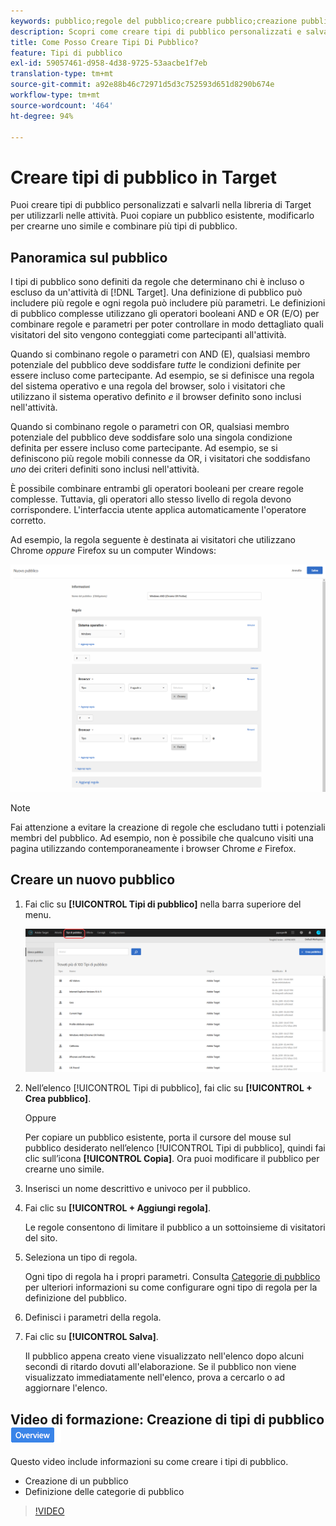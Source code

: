 ```yaml
---
keywords: pubblico;regole del pubblico;creare pubblico;creazione pubblico
description: Scopri come creare tipi di pubblico personalizzati e salvarli nella libreria Adobe [!DNL Target] Audiences da utilizzare nelle attività.
title: Come Posso Creare Tipi Di Pubblico?
feature: Tipi di pubblico
exl-id: 59057461-d958-4d38-9725-53aacbe1f7eb
translation-type: tm+mt
source-git-commit: a92e88b46c72971d5d3c752593d651d8290b674e
workflow-type: tm+mt
source-wordcount: '464'
ht-degree: 94%

---
```


# Creare tipi di pubblico in Target

Puoi creare tipi di pubblico personalizzati e salvarli nella libreria di Target per utilizzarli nelle attività. Puoi copiare un pubblico esistente, modificarlo per crearne uno simile e combinare più tipi di pubblico.

## Panoramica sul pubblico

I tipi di pubblico sono definiti da regole che determinano chi è incluso o escluso da un&#39;attività di [!DNL Target]. Una definizione di pubblico può includere più regole e ogni regola può includere più parametri. Le definizioni di pubblico complesse utilizzano gli operatori booleani AND e OR (E/O) per combinare regole e parametri per poter controllare in modo dettagliato quali visitatori del sito vengono conteggiati come partecipanti all&#39;attività.

Quando si combinano regole o parametri con AND (E), qualsiasi membro potenziale del pubblico deve soddisfare *tutte* le condizioni definite per essere incluso come partecipante. Ad esempio, se si definisce una regola del sistema operativo e una regola del browser, solo i visitatori che utilizzano il sistema operativo definito *e* il browser definito sono inclusi nell&#39;attività.

Quando si combinano regole o parametri con OR, qualsiasi membro potenziale del pubblico deve soddisfare solo una singola condizione definita per essere incluso come partecipante. Ad esempio, se si definiscono più regole mobili connesse da OR, i visitatori che soddisfano *uno* dei criteri definiti sono inclusi nell&#39;attività.

È possibile combinare entrambi gli operatori booleani per creare regole complesse. Tuttavia, gli operatori allo stesso livello di regola devono corrispondere. L&#39;interfaccia utente applica automaticamente l&#39;operatore corretto.

Ad esempio, la regola seguente è destinata ai visitatori che utilizzano Chrome *oppure* Firefox su un computer Windows:

![Creare un pubblico](assets/audience_create.png)

>[!NOTE]
>
>Fai attenzione a evitare la creazione di regole che escludano tutti i potenziali membri del pubblico. Ad esempio, non è possibile che qualcuno visiti una pagina utilizzando contemporaneamente i browser Chrome *e* Firefox.

## Creare un nuovo pubblico

1. Fai clic su **[!UICONTROL Tipi di pubblico]** nella barra superiore del menu.

   ![](assets/audiences_list.png)

1. Nellʼelenco [!UICONTROL Tipi di pubblico], fai clic su **[!UICONTROL + Crea pubblico]**.

   Oppure

   Per copiare un pubblico esistente, porta il cursore del mouse sul pubblico desiderato nellʼelenco [!UICONTROL Tipi di pubblico], quindi fai clic sullʼicona **[!UICONTROL Copia]**. Ora puoi modificare il pubblico per crearne uno simile.

1. Inserisci un nome descrittivo e univoco per il pubblico.
1. Fai clic su **[!UICONTROL + Aggiungi regola]**.

   Le regole consentono di limitare il pubblico a un sottoinsieme di visitatori del sito.
1. Seleziona un tipo di regola.

   Ogni tipo di regola ha i propri parametri. Consulta [Categorie di pubblico](/help/c-target/c-audiences/c-target-rules/target-rules.md#concept_E3A77E42F1644503A829B5107B20880D) per ulteriori informazioni su come configurare ogni tipo di regola per la definizione del pubblico.
1. Definisci i parametri della regola.
1. Fai clic su **[!UICONTROL Salva]**.

   Il pubblico appena creato viene visualizzato nell&#39;elenco dopo alcuni secondi di ritardo dovuti all&#39;elaborazione. Se il pubblico non viene visualizzato immediatamente nell&#39;elenco, prova a cercarlo o ad aggiornare l&#39;elenco.

## Video di formazione: Creazione di tipi di pubblico  ![Badge panoramica](/help/assets/overview.png)

Questo video include informazioni su come creare i tipi di pubblico.

* Creazione di un pubblico
* Definizione delle categorie di pubblico

>[!VIDEO](https://video.tv.adobe.com/v/17392)
